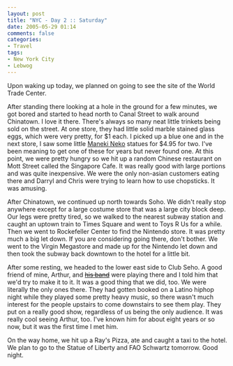 ```yaml
---
layout: post
title: "NYC - Day 2 :: Saturday"
date: 2005-05-29 01:14
comments: false
categories: 
- Travel
tags:
- New York City
- Lebwog
---
```

Upon waking up today, we planned on going to see the site of the World Trade Center.

<!-- more -->

After standing there looking at a hole in the ground for a few minutes, we got bored and started to head north to Canal Street to walk around Chinatown.  I love it there.  There's always so many neat little trinkets being sold on the street.  At one store, they had little solid marble stained glass eggs, which were very pretty, for $1 each.  I picked up a blue one and in the next store, I saw some little [Maneki Neko](http://en.wikipedia.org/wiki/Lucky_cat "Maneki Neko wikipedia entry") statues for $4.95 for two.  I've been meaning to get one of these for years but never found one.  At this point, we were pretty hungry so we hit up a random Chinese restaurant on Mott Street called the Singapore Cafe.  It was really good with large portions and was quite inexpensive.  We were the only non-asian customers eating there and Darryl and Chris were trying to learn how to use chopsticks.  It was amusing.

After Chinatown, we continued up north towards Soho.  We didn't really stop anywhere except for a large costume store that was a large city block deep.  Our legs were pretty tired, so we walked to the nearest subway station and caught an uptown train to Times Square and went to Toys R Us for a while.  Then we went to Rockefeller Center to find the Nintendo store.  It was pretty much a big let down.  If you are considering going there, don't bother.  We went to the Virgin Megastore and made up for the Nintendo let down and then took the subway back downtown to the hotel for a little bit.

After some resting, we headed to the lower east side to Club Seho.  A good friend of mine, Arthur, and [<strike>his band</strike>](http://www.datura.info "Datura") were playing there and I told him that we'd try to make it to it.  It was a good thing that we did, too.  We were literally the only ones there.  They had gotten booked on a Latino hiphop night while they played some pretty heavy music, so there wasn't much interest for the people upstairs to come downstairs to see them play.  They put on a really good show, regardless of us being the only audience.  It was really cool seeing Arthur, too.  I've known him for about eight years or so now, but it was the first time I met him.

On the way home, we hit up a Ray's Pizza, ate and caught a taxi to the hotel.  We plan to go to the Statue of Liberty and FAO Schwartz tomorrow.  Good night.
